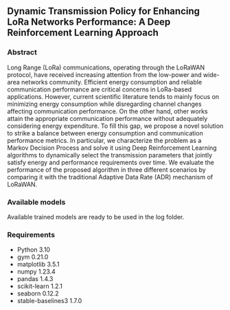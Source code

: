 ## Dynamic Transmission Policy for Enhancing LoRa Networks Performance: A Deep Reinforcement Learning Approach
### Abstract 
Long Range (LoRa) communications, operating through the LoRaWAN protocol, have received increasing attention from the low-power and wide-area
networks community. Efficient energy consumption and reliable communication performance are critical concerns in LoRa-based applications. However,
current scientific literature tends to mainly focus on minimizing energy consumption while disregarding channel changes affecting communication performance. On the other hand, other works attain the appropriate communication performance without adequately considering energy expenditure. To
fill this gap, we propose a novel solution to strike a balance between energy consumption and communication performance metrics. In particular,
we characterize the problem as a Markov Decision Process and solve it using Deep Reinforcement Learning algorithms to dynamically select the transmission parameters that jointly satisfy energy and performance requirements
over time. We evaluate the performance of the proposed algorithm in three different scenarios by comparing it with the traditional Adaptive Data Rate
(ADR) mechanism of LoRaWAN. 

### Available models 
Available trained models are ready to be used in the log folder.

### Requirements 
- Python 3.10
- gym 0.21.0
- matplotlib 3.5.1
- numpy 1.23.4
- pandas 1.4.3
- scikit-learn 1.2.1
- seaborn 0.12.2
- stable-baselines3 1.7.0
